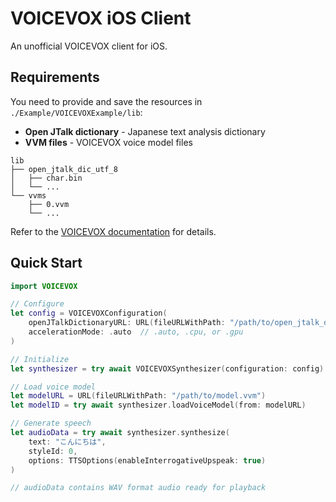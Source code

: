 # VOICEVOX iOS Client

An unofficial VOICEVOX client for iOS.

## Requirements

You need to provide and save the resources in `./Example/VOICEVOXExample/lib`:

- **Open JTalk dictionary** - Japanese text analysis dictionary
- **VVM files** - VOICEVOX voice model files

```
lib
├── open_jtalk_dic_utf_8
│   ├── char.bin
│   └── ...
└── vvms
    ├── 0.vvm
    └── ...
```

Refer to the [VOICEVOX documentation](https://github.com/VOICEVOX/voicevox_core/blob/main/docs/guide/user/downloader.md) for details.

## Quick Start

```swift
import VOICEVOX

// Configure
let config = VOICEVOXConfiguration(
    openJTalkDictionaryURL: URL(fileURLWithPath: "/path/to/open_jtalk_dic"),
    accelerationMode: .auto  // .auto, .cpu, or .gpu
)

// Initialize
let synthesizer = try await VOICEVOXSynthesizer(configuration: config)

// Load voice model
let modelURL = URL(fileURLWithPath: "/path/to/model.vvm")
let modelID = try await synthesizer.loadVoiceModel(from: modelURL)

// Generate speech
let audioData = try await synthesizer.synthesize(
    text: "こんにちは",
    styleId: 0,
    options: TTSOptions(enableInterrogativeUpspeak: true)
)

// audioData contains WAV format audio ready for playback
```
